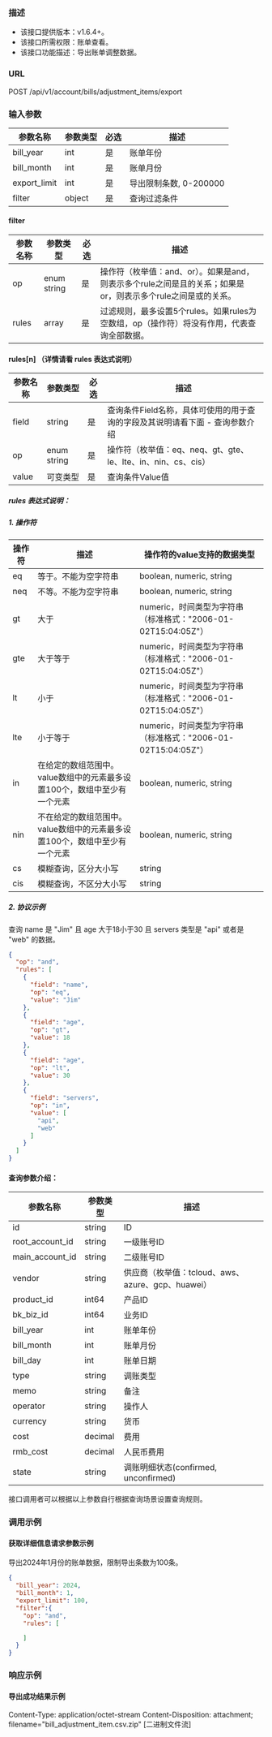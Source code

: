 ### 描述

- 该接口提供版本：v1.6.4+。
- 该接口所需权限：账单查看。
- 该接口功能描述：导出账单调整数据。

### URL

POST /api/v1/account/bills/adjustment_items/export

### 输入参数

| 参数名称         | 参数类型   | 必选 | 描述               |
|--------------|--------|----|------------------|
| bill_year    | int    | 是  | 账单年份             |
| bill_month   | int    | 是  | 账单月份             |
| export_limit | int    | 是  | 导出限制条数, 0-200000 |
| filter       | object | 是  | 查询过滤条件           |

#### filter

| 参数名称  | 参数类型        | 必选 | 描述                                                              |
|-------|-------------|----|-----------------------------------------------------------------|
| op    | enum string | 是  | 操作符（枚举值：and、or）。如果是and，则表示多个rule之间是且的关系；如果是or，则表示多个rule之间是或的关系。 |
| rules | array       | 是  | 过滤规则，最多设置5个rules。如果rules为空数组，op（操作符）将没有作用，代表查询全部数据。             |

#### rules[n] （详情请看 rules 表达式说明）

| 参数名称  | 参数类型        | 必选 | 描述                                          |
|-------|-------------|----|---------------------------------------------|
| field | string      | 是  | 查询条件Field名称，具体可使用的用于查询的字段及其说明请看下面 - 查询参数介绍  |
| op    | enum string | 是  | 操作符（枚举值：eq、neq、gt、gte、le、lte、in、nin、cs、cis） |
| value | 可变类型        | 是  | 查询条件Value值                                  |

##### rules 表达式说明：

##### 1. 操作符

| 操作符 | 描述                                        | 操作符的value支持的数据类型                              |
|-----|-------------------------------------------|-----------------------------------------------|
| eq  | 等于。不能为空字符串                                | boolean, numeric, string                      |
| neq | 不等。不能为空字符串                                | boolean, numeric, string                      |
| gt  | 大于                                        | numeric，时间类型为字符串（标准格式："2006-01-02T15:04:05Z"） |
| gte | 大于等于                                      | numeric，时间类型为字符串（标准格式："2006-01-02T15:04:05Z"） |
| lt  | 小于                                        | numeric，时间类型为字符串（标准格式："2006-01-02T15:04:05Z"） |
| lte | 小于等于                                      | numeric，时间类型为字符串（标准格式："2006-01-02T15:04:05Z"） |
| in  | 在给定的数组范围中。value数组中的元素最多设置100个，数组中至少有一个元素  | boolean, numeric, string                      |
| nin | 不在给定的数组范围中。value数组中的元素最多设置100个，数组中至少有一个元素 | boolean, numeric, string                      |
| cs  | 模糊查询，区分大小写                                | string                                        |
| cis | 模糊查询，不区分大小写                               | string                                        |

##### 2. 协议示例

查询 name 是 "Jim" 且 age 大于18小于30 且 servers 类型是 "api" 或者是 "web" 的数据。

```json
{
  "op": "and",
  "rules": [
    {
      "field": "name",
      "op": "eq",
      "value": "Jim"
    },
    {
      "field": "age",
      "op": "gt",
      "value": 18
    },
    {
      "field": "age",
      "op": "lt",
      "value": 30
    },
    {
      "field": "servers",
      "op": "in",
      "value": [
        "api",
        "web"
      ]
    }
  ]
}
```

#### 查询参数介绍：


| 参数名称            | 参数类型    | 描述                                   |
|-----------------|---------|--------------------------------------|
| id              | string  | ID                                   |
| root_account_id | string  | 一级账号ID                               |
| main_account_id | string  | 二级账号ID                               |
| vendor          | string  | 供应商（枚举值：tcloud、aws、azure、gcp、huawei） |
| product_id      | int64   | 产品ID                                 |
| bk_biz_id       | int64   | 业务ID                                 |
| bill_year       | int     | 账单年份                                 |
| bill_month      | int     | 账单月份                                 |
| bill_day        | int     | 账单日期                                 |
| type            | string  | 调账类型                                 |
| memo            | string  | 备注                                   |
| operator        | string  | 操作人                                  |
| currency        | string  | 货币                                   |
| cost            | decimal | 费用                                   |
| rmb_cost        | decimal | 人民币费用                                |
| state           | string  | 调账明细状态(confirmed, unconfirmed)       |


接口调用者可以根据以上参数自行根据查询场景设置查询规则。

### 调用示例

#### 获取详细信息请求参数示例

导出2024年1月份的账单数据，限制导出条数为100条。

```json
{
  "bill_year": 2024,
  "bill_month": 1,
  "export_limit": 100,
  "filter":{
    "op": "and",
    "rules": [

    ]
  }
}
```



### 响应示例

#### 导出成功结果示例

Content-Type: application/octet-stream
Content-Disposition: attachment; filename="bill_adjustment_item.csv.zip"
[二进制文件流]
